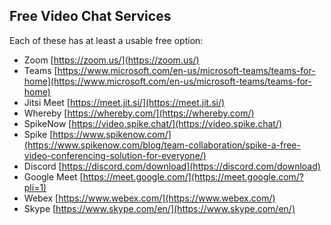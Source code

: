 ## Free Video Chat Services  

Each of these has at least a usable free option:
* Zoom [https://zoom.us/](https://zoom.us/)  
* Teams [https://www.microsoft.com/en-us/microsoft-teams/teams-for-home](https://www.microsoft.com/en-us/microsoft-teams/teams-for-home)  
* Jitsi Meet [https://meet.jit.si/](https://meet.jit.si/)  
* Whereby [https://whereby.com/](https://whereby.com/)  
* SpikeNow [https://video.spike.chat/](https://video.spike.chat/)   
* Spike [https://www.spikenow.com/](https://www.spikenow.com/blog/team-collaboration/spike-a-free-video-conferencing-solution-for-everyone/) 
* Discord [https://discord.com/download](https://discord.com/download)  
* Google Meet [https://meet.google.com/](https://meet.google.com/?pli=1)  
* Webex [https://www.webex.com/](https://www.webex.com/)  
* Skype [https://www.skype.com/en/](https://www.skype.com/en/)  

